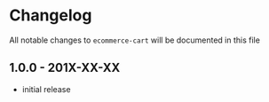 # Changelog

All notable changes to `ecommerce-cart` will be documented in this file

## 1.0.0 - 201X-XX-XX

- initial release
